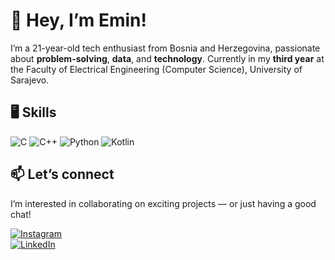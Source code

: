 # 👋 Hey, I’m Emin!

I’m a 21-year-old tech enthusiast from Bosnia and Herzegovina, passionate about **problem-solving**, **data**, and **technology**.
Currently in my **third year** at the Faculty of Electrical Engineering (Computer Science), University of Sarajevo.  

## 🖥️ Skills
![C](https://img.shields.io/badge/C-00599C?style=for-the-badge&logo=c&logoColor=white)
![C++](https://img.shields.io/badge/C++-00599C?style=for-the-badge&logo=cplusplus&logoColor=white)
![Python](https://img.shields.io/badge/Python-3776AB?style=for-the-badge&logo=python&logoColor=white)
![Kotlin](https://img.shields.io/badge/Kotlin-7F52FF?style=for-the-badge&logo=kotlin&logoColor=white)

## 📫 Let’s connect
I’m interested in collaborating on exciting projects — or just having a good chat!  

[![Instagram](https://img.shields.io/badge/Instagram-E4405F?style=for-the-badge&logo=instagram&logoColor=white)](https://instagram.com/gichbe)  
[![LinkedIn](https://img.shields.io/badge/LinkedIn-0077B5?style=for-the-badge&logo=linkedin&logoColor=white)](https://linkedin.com/in/emin-begić-666a2a2b9)
